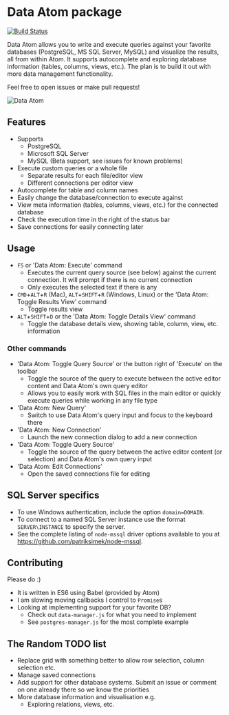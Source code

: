 # Data Atom package
[![Build Status](https://travis-ci.org/lukemurray/data-atom.svg?branch=master)](https://travis-ci.org/lukemurray/data-atom)

Data Atom allows you to write and execute queries against your favorite databases (PostgreSQL, MS SQL Server, MySQL) and visualize the results, all from within Atom. It supports autocomplete and exploring database information (tables, columns, views, etc.). The plan is to build it out with more data management functionality.

Feel free to open issues or make pull requests!

![Data Atom](https://cloud.githubusercontent.com/assets/156625/15249612/ccd377b0-1963-11e6-88ad-42eee914fc38.gif)

## Features
- Supports
  - PostgreSQL
  - Microsoft SQL Server
  - MySQL (Beta support, see issues for known problems)
- Execute custom queries or a whole file
  - Separate results for each file/editor view
  - Different connections per editor view
- Autocomplete for table and column names
- Easily change the database/connection to execute against
- View meta information (tables, columns, views, etc.) for the connected database
- Check the execution time in the right of the status bar
- Save connections for easily connecting later

## Usage
- `F5` or 'Data Atom: Execute' command
  - Executes the current query source (see below) against the current connection. It will prompt if there is no current connection
  - Only executes the selected text if there is any
- `CMD`+`ALT`+`R` (Mac), `ALT`+`SHIFT`+`R` (Windows, Linux) or the 'Data Atom: Toggle Results View' command
  - Toggle results view
- `ALT`+`SHIFT`+`D` or the 'Data Atom: Toggle Details View' command
  - Toggle the database details view, showing table, column, view, etc. information

### Other commands
- 'Data Atom: Toggle Query Source' or the button right of 'Execute' on the toolbar
  - Toggle the source of the query to execute between the active editor content and Data Atom's own query editor
  - Allows you to easily work with SQL files in the main editor or quickly execute queries while working in any file type
- 'Data Atom: New Query'
  - Switch to use Data Atom's query input and focus to the keyboard there
- 'Data Atom: New Connection'
  - Launch the new connection dialog to add a new connection
- 'Data Atom: Toggle Query Source'
  - Toggle the source of the query between the active editor content (or selection) and Data Atom's own query input
- 'Data Atom: Edit Connections'
  - Open the saved connections file for editing

## SQL Server specifics
- To use Windows authentication, include the option `domain=DOMAIN`.
- To connect to a named SQL Server instance use the format `SERVER\INSTANCE` to specify the server.
- See the complete listing of `node-mssql` driver options available to you at https://github.com/patriksimek/node-mssql.

## Contributing
Please do :)
- It is written in ES6 using Babel (provided by Atom)
- I am slowing moving callbacks I control to `Promise`s
- Looking at implementing support for your favorite DB?
  - Check out `data-manager.js` for what you need to implement
  - See `postgres-manager.js` for the most complete example

## The Random TODO list
- Replace grid with something better to allow row selection, column selection etc.
- Manage saved connections
- Add support for other database systems. Submit an issue or comment on one already there so we know the priorities
- More database information and visualisation e.g.
  - Exploring relations, views, etc.
